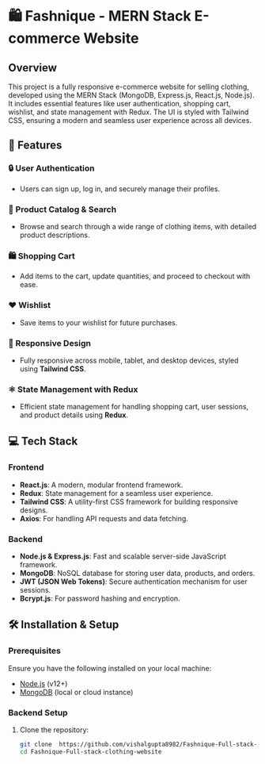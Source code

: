 # 🛍️ Fashnique - MERN Stack E-commerce Website

## Overview
This project is a fully responsive e-commerce website for selling clothing, developed using the MERN Stack (MongoDB, Express.js, React.js, Node.js). It includes essential features like user authentication, shopping cart, wishlist, and state management with Redux. The UI is styled with Tailwind CSS, ensuring a modern and seamless user experience across all devices.

## 🚀 Features

### 🔒 User Authentication
- Users can sign up, log in, and securely manage their profiles.

### 🛒 Product Catalog & Search
- Browse and search through a wide range of clothing items, with detailed product descriptions.

### 🛍️ Shopping Cart
- Add items to the cart, update quantities, and proceed to checkout with ease.

### ❤️ Wishlist
- Save items to your wishlist for future purchases.

### 📱 Responsive Design
- Fully responsive across mobile, tablet, and desktop devices, styled using **Tailwind CSS**.

### ⚛️ State Management with Redux
- Efficient state management for handling shopping cart, user sessions, and product details using **Redux**.

## 💻 Tech Stack

### Frontend
- **React.js**: A modern, modular frontend framework.
- **Redux**: State management for a seamless user experience.
- **Tailwind CSS**: A utility-first CSS framework for building responsive designs.
- **Axios**: For handling API requests and data fetching.

### Backend
- **Node.js & Express.js**: Fast and scalable server-side JavaScript framework.
- **MongoDB**: NoSQL database for storing user data, products, and orders.
- **JWT (JSON Web Tokens)**: Secure authentication mechanism for user sessions.
- **Bcrypt.js**: For password hashing and encryption.

## 🛠️ Installation & Setup

### Prerequisites
Ensure you have the following installed on your local machine:
- [Node.js](https://nodejs.org/en/) (v12+)
- [MongoDB](https://www.mongodb.com/try/download/community) (local or cloud instance)

### Backend Setup
1. Clone the repository:
   ```bash
   git clone  https://github.com/vishalgupta8982/Fashnique-Full-stack-clothing-website
   cd Fashnique-Full-stack-clothing-website
